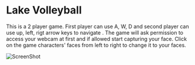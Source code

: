 Lake Volleyball
==============

This is a 2 player game. First player can use A, W, D and second player can use up, left, rigt arrow keys to navigate . The game will ask permission to access your webcam at first and if allowed start capturing your face. Click on the game characters' faces from left to right to change it to your faces. 


![ScreenShot](https://raw.github.com/vinhnghi223/HTML5-GAMES/master/Lake%20Volleyball/ball-screenshot.png)
